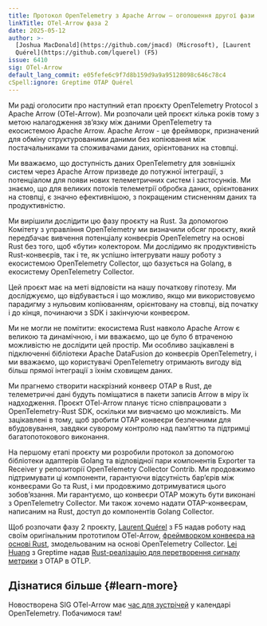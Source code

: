 ```yaml
---
title: Протокол OpenTelemetry з Apache Arrow — оголошення другої фази
linkTitle: OTel-Arrow фаза 2
date: 2025-05-12
author: >-
  [Joshua MacDonald](https://github.com/jmacd) (Microsoft), [Laurent
  Quérel](https://github.com/lquerel) (F5)
issue: 6410
sig: OTel-Arrow
default_lang_commit: e05fefe6c9f7d8b159d9a9a95128098c646c78c4
cSpell:ignore: Greptime OTAP Quérel
---
```


Ми раді оголосити про наступний етап проєкту OpenTelemetry Protocol з Apache Arrow (OTel-Arrow). Ми розпочали цей проєкт кілька років тому з метою налагодження звʼязку між даними OpenTelemetry та екосистемою Apache Arrow. Apache Arrow - це фреймворк, призначений для обміну структурованими даними без копіювання між постачальниками та споживачами даних, орієнтованих на стовпці.

Ми вважаємо, що доступність даних OpenTelemetry для зовнішніх систем через Apache Arrow призведе до потужної інтеграції, з потенціалом для появи нових телеметричних систем і застосунків. Ми знаємо, що для великих потоків телеметрії обробка даних, орієнтованих на стовпці, є значно ефективнішою, з покращеним стисненням даних та продуктивністю.

Ми вирішили дослідити цю фазу проєкту на Rust. За допомогою Комітету з управління OpenTelemetry ми визначили обсяг проєкту, який передбачає вивчення потенціалу конвеєрів OpenTelemetry на основі Rust без того, щоб «бути» колектором. Ми дослідимо як продуктивність Rust-конвеєрів, так і те, як успішно інтегрувати нашу роботу з екосистемою OpenTelemetry Collector, що базується на Golang, в екосистему OpenTelemetry Collector.

Цей проєкт має на меті відповісти на нашу початкову гіпотезу. Ми досліджуємо, що відбувається і що можливо, якщо ми використовуємо парадигму з нульовим копіюванням, орієнтовану на стовпці, від початку і до кінця, починаючи з SDK і закінчуючи конвеєром.

Ми не могли не помітити: екосистема Rust навколо Apache Arrow є великою та динамічною, і ми вважаємо, що це було б втраченою можливістю не дослідити цей простір. Ми особливо зацікавлені в підключенні бібліотеки Apache DataFusion до конвеєрів OpenTelemetry, і ми вважаємо, що користувачі OpenTelemetry отримають вигоду від більш прямої інтеграції з їхнім сховищем даних.

Ми прагнемо створити наскрізний конвеєр OTAP в Rust, де телеметричні дані будуть поміщатися в пакети записів Arrow в міру їх надходження. Проєкт OTel-Arrow планує тісно співпрацювати з OpenTelemetry-Rust SDK, оскільки ми вивчаємо цю можливість. Ми зацікавлені в тому, щоб зробити OTAP конвеєри безпечними для вбудовування, завдяки суворому контролю над памʼяттю та підтримці багатопотокового виконання.

На першому етапі проєкту ми розробили протокол за допомогою бібліотеки адаптерів Golang та відповідної пари компонентів Exporter та Receiver у репозиторії OpenTelemetry Collector Contrib. Ми продовжимо підтримувати ці компоненти, гарантуючи відсутність барʼєрів між конвеєрами Go та Rust, і ми продовжимо дотримуватися цього зобовʼязання. Ми гарантуємо, що конвеєри OTAP можуть бути виконані з OpenTelemetry Collector. Ми також хочемо надати OTAP-конвеєрам, написаним на Rust, доступ до компонентів Golang Collector.

Щоб розпочати фазу 2 проєкту, [Laurent Quérel](https://github.com/lquerel) з F5 надав роботу над своїм оригінальним прототипом OTel-Arrow, [фреймворком конвеєра на основі Rust](https://github.com/open-telemetry/otel-arrow/pull/293), змодельованим на основі OpenTelemetry Collector. [Lei Huang](https://github.com/v0y4g3r) з Greptime надав [Rust-реалізацію для перетворення сигналу метрики](https://github.com/open-telemetry/otel-arrow/pull/303) з OTAP в OTLP.

## Дізнатися більше {#learn-more}

Новостворена SIG OTel-Arrow має [час для зустрічей](https://github.com/open-telemetry/community/?tab=readme-ov-file#implementation-sigs) у календарі OpenTelemetry. Побачимося там!

